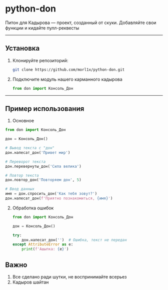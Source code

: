 # python-don

Питон для Кадырова — проект, созданный от скуки. Добавляйте свои функции и кидайте пулл-реквесты

---

## Установка

1. Клонируйте репозиторий:
   ```bash
   git clone https://github.com/morl1x/python-don.git
   ```
2. Подключите модуль нашего карманного кадырова
   ```python
   from don import Консоль_Дон
   ```
   
---

## Пример использования
1. Основное
  ```python
  from don import Консоль_Дон

  дон = Консоль_Дон()
  
  # Вывод текста с "дон"
  дон.напесат_дон('Привет мир')
  
  # Переворот текста
  дон.перевернуты_дон('Сила велика')
  
  # Повтор текста
  дон.повтор_дон('Повторяем дон', 5)
  
  # Ввод данных
  имя = дон.спросить_дон('Как тебя зовут?')
  дон.напесат_дон(f'Приятно познакомиться, {имя}')

  ```
 2. Обработка ошибок
    ```python
    from don import Консоль_Дон

    дон = Консоль_Дон()
    
    try:
        дон.напесат_дон('')  # Ошибка, текст не передан
    except AttributeError as e:
        print(f'Ашыпка: {e}')

    ```

## Важно
1. Все сделано ради шутки, не воспринимайте всерьез
2. Кадыров шайтан

